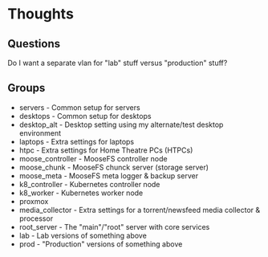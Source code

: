 # Thoughts

## Questions

Do I want a separate vlan for "lab" stuff versus "production" stuff?

## Groups

- servers - Common setup for servers
- desktops - Common setup for desktops
- desktop_alt - Desktop setting using my alternate/test desktop environment
- laptops - Extra settings for laptops
- htpc - Extra settings for Home Theatre PCs (HTPCs)
- moose_controller - MooseFS controller node
- moose_chunk - MooseFS chunck server (storage server)
- moose_meta - MooseFS meta logger & backup server
- k8_controller - Kubernetes controller node
- k8_worker - Kubernetes worker node
- proxmox
- media_collector - Extra settings for a torrent/newsfeed media collector & processor
- root_server - The "main"/"root" server with core services
- lab - Lab versions of something above
- prod - "Production" versions of something above

